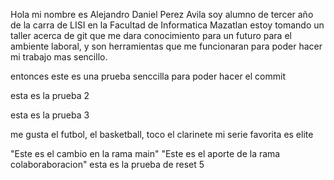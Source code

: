Hola mi nombre es Alejandro Daniel Perez Avila soy alumno de tercer año de la carra de LISI en la Facultad de Informatica Mazatlan
estoy tomando un taller acerca de git que me dara conocimiento para un futuro para el ambiente laboral, y son herramientas que me funcionaran
para poder hacer mi trabajo mas sencillo.

entonces este es una prueba senccilla para poder hacer el commit

esta es la prueba 2

esta es la prueba 3

me gusta el futbol, el basketball, toco el clarinete
mi serie favorita es elite


"Este es el cambio en la rama main"
"Este es el aporte de la rama colaboraboracion"
esta es la prueba de reset 5
